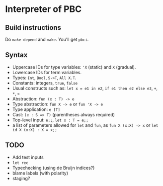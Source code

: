 # Interpreter of PBC

## Build instructions

Do `make depend` and `make`.  You'll get `pbci`.

## Syntax

* Uppercase IDs for type variables: `'X` (static) and `X` (gradual).
* Lowercase IDs for term variables.
* Types: `Int`, `Bool`, `S->T`, `All X.T`.
* Constants: integers, `true`, `false`
* Usual constructs such as: `let x = e1 in e2`, `if e1 then e2 else e3`, `+`, `*`, `<`
* Abstraction: `fun (x : T) -> e`
* Type abstraction: `fun X -> e` or `fun 'X -> e`
* Type application: `e [T]`
* Cast: `(e : S => T)` (parentheses always required)
* Top-level input: `e;;`, `let x : T = e;;`
* a list of parameters allowed for `let` and `fun`, as `fun X (x:X) -> x` or `let id X (x:X) : X = x;;`

## TODO

* Add test inputs
* `let rec`
* Typechecking (using de Bruijn indices?)
* blame labels (with polarity)
* staging?
